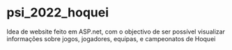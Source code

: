 # psi_2022_hoquei

Idea de website feito em ASP.net, com o objectivo de ser possível visualizar informações sobre jogos, jogadores, equipas, e campeonatos de Hoquei
